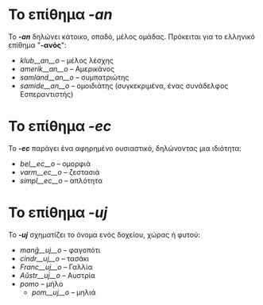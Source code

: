 # Το επίθημα *__-an__*

Το *__-an__* δηλώνει κάτοικο, οπαδό, μέλος ομάδας. Πρόκειται για το ελληνικό επίθημα "__-ανός__":

- *klub__an__o*    – μέλος λέσχης
- *amerik__an__o*  – Αμερικάνος
- *samland__an__o* – συμπατριώτης
- *samide__an__o*  – ομοιδιάτης (συγκεκριμένα, ένας συνάδελφος Εσπεραντιστής)
 

# Το επίθημα *__-ec__*

Το *__-ec__* παράγει ένα αφηρημένο ουσιαστικό, δηλώνοντας μια ιδιότητα:

- *bel__ec__o*   – ομορφιά
- *varm__ec__o*  – ζεστασιά
- *simpl__ec__o* – απλότητα
 

# Το επίθημα *__-uj__*

Το *__-uj__* σχηματίζει το όνομα ενός δοχείου, χώρας ή φυτού:

- *manĝ__uj__o*  – φαγοπότι
- *cindr__uj__o* – τασάκι
- *Franc__uj__o* – Γαλλία
- *Aŭstr__uj__o* – Αυστρία
- *pomo*   – μήλο
	- *pom__uj__o*   – μηλιά

